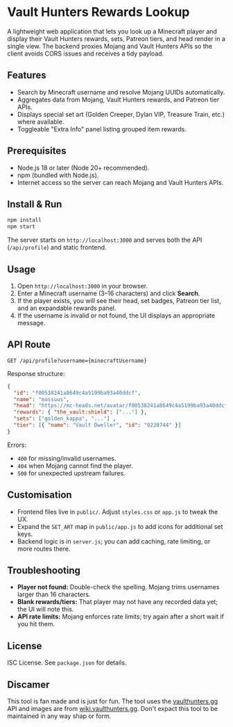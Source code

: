 ﻿# Vault Hunters Rewards Lookup

A lightweight web application that lets you look up a Minecraft player and display their Vault Hunters rewards, sets, Patreon tiers, and head render in a single view. The backend proxies Mojang and Vault Hunters APIs so the client avoids CORS issues and receives a tidy payload.

## Features

- Search by Minecraft username and resolve Mojang UUIDs automatically.
- Aggregates data from Mojang, Vault Hunters rewards, and Patreon tier APIs.
- Displays special set art (Golden Creeper, Dylan VIP, Treasure Train, etc.) where available.
- Toggleable "Extra Info" panel listing grouped item rewards.

## Prerequisites

- Node.js 18 or later (Node 20+ recommended).
- npm (bundled with Node.js).
- Internet access so the server can reach Mojang and Vault Hunters APIs.

## Install & Run

```bash
npm install
npm start
```

The server starts on `http://localhost:3000` and serves both the API (`/api/profile`) and static frontend.

## Usage

1. Open `http://localhost:3000` in your browser.
2. Enter a Minecraft username (3–16 characters) and click **Search**.
3. If the player exists, you will see their head, set badges, Patreon tier list, and an expandable rewards panel.
4. If the username is invalid or not found, the UI displays an appropriate message.

## API Route

`GET /api/profile?username={minecraftUsername}`

Response structure:

```json
{
  "id": "f00538241a8649c4a5199ba93a40ddcf",
  "name": "massuus",
  "head": "https://mc-heads.net/avatar/f00538241a8649c4a5199ba93a40ddcf",
  "rewards": { "the_vault:shield": ["..."] },
  "sets": ["golden_kappa", "..."] ,
  "tier": [{ "name": "Vault Dweller", "id": "9220744" }]
}
```

Errors:
- `400` for missing/invalid usernames.
- `404` when Mojang cannot find the player.
- `500` for unexpected upstream failures.

## Customisation

- Frontend files live in `public/`. Adjust `styles.css` or `app.js` to tweak the UX.
- Expand the `SET_ART` map in `public/app.js` to add icons for additional set keys.
- Backend logic is in `server.js`; you can add caching, rate limiting, or more routes there.

## Troubleshooting

- **Player not found:** Double-check the spelling. Mojang trims usernames larger than 16 characters.
- **Blank rewards/tiers:** That player may not have any recorded data yet; the UI will note this.
- **API rate limits:** Mojang enforces rate limits; try again after a short wait if you hit them.

## License

ISC License. See `package.json` for details.

## Discamer

This tool is fan made and is just for fun. The tool uses the [vaulthunters.gg ](https://vaulthunters.gg/) API and images are from [wiki.vaulthunters.gg](https://wiki.vaulthunters.gg/). Don't expact this tool to be maintained in any way shap or form. 
